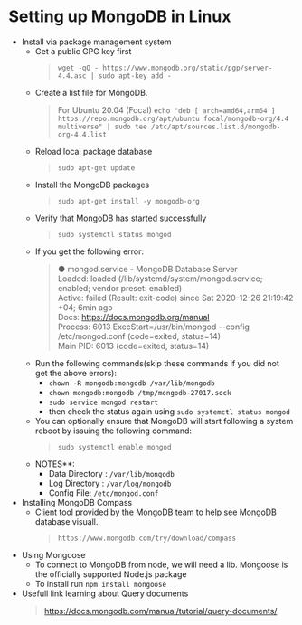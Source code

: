 # Setting up MongoDB in Linux
*   Install via package management system
    +   Get a public GPG key first 
        >   `wget -qO - https://www.mongodb.org/static/pgp/server-4.4.asc | sudo apt-key add -`
    +   Create a list file for MongoDB. 
        >   For Ubuntu 20.04 (Focal) `echo "deb [ arch=amd64,arm64 ] https://repo.mongodb.org/apt/ubuntu focal/mongodb-org/4.4 multiverse" | sudo tee /etc/apt/sources.list.d/mongodb-org-4.4.list`
    +   Reload local package database
        >   `sudo apt-get update`
    +   Install the MongoDB packages
        >   `sudo apt-get install -y mongodb-org`
    +   Verify that MongoDB has started successfully
        >   `sudo systemctl status mongod`
    +   If you get the following error:
        >   ● mongod.service - MongoDB Database Server            
        >   Loaded: loaded (/lib/systemd/system/mongod.service; enabled; vendor preset: enabled)            
        >   Active: failed (Result: exit-code) since Sat 2020-12-26 21:19:42 +04; 6min ago            
        >   Docs: https://docs.mongodb.org/manual            
        >   Process: 6013 ExecStart=/usr/bin/mongod --config /etc/mongod.conf (code=exited, status=14)            
        >   Main PID: 6013 (code=exited, status=14)            
    +   Run the following commands(skip these commands if you did not get the above errors):                
        -   `chown -R mongodb:mongodb /var/lib/mongodb`                        
        -   `chown mongodb:mongodb /tmp/mongodb-27017.sock`
        -   `sudo service mongod restart`
        -   then check the status again using `sudo systemctl status mongod`
    +   You can optionally ensure that MongoDB will start following a system reboot by issuing the following command:
        >   `sudo systemctl enable mongod`
    +   NOTES**:
        +   Data Directory : `/var/lib/mongodb`
        +   Log Directory : `/var/log/mongodb`
        +   Config File:    `/etc/mongod.conf`
*   Installing MongoDB Compass
    +   Client tool provided by the MongoDB team to help see MongoDB database visuall.
        >   `https://www.mongodb.com/try/download/compass`
*   Using Mongoose
    +   To connect to MongoDB from node, we will need a lib. Mongoose is the officially supported Node.js package
    +   To install run `npm install mongoose`
*   Usefull link learning about Query documents
    >   https://docs.mongodb.com/manual/tutorial/query-documents/